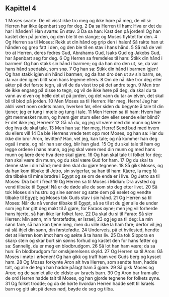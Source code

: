 ## Kapittel 4

1 Moses svarte: De vil visst ikke tro meg og ikke høre på meg, de vil si: Herren har ikke åpenbart seg for deg.
2 Da sa Herren til ham: Hva er det du har i hånden? Han svarte: En stav.
3 Da sa han: Kast den på jorden! Og han kastet den på jorden, og den ble til en slange; og Moses flyktet for den.
4 Og Herren sa til Moses: Rekk ut din hånd og grip den i halen! Så rakte han ut hånden og grep fatt i den, og den ble til en stav i hans hånd.
5 Så må de vel tro at Herren, deres fedres Gud, Abrahams Gud, Isaks Gud og Jakobs Gud, har åpenbart seg for deg.
6 Og Herren sa fremdeles til ham: Stikk din hånd i barmen! Og han stakk sin hånd i barmen; og da han dro den ut, se, da var hans hånd spedalsk, som snø.
7 Og han sa: Stikk din hånd i barmen igjen! Og han stakk igjen sin hånd i barmen; og da han dro den ut av sin barm, se, da var den igjen blitt som hans legeme ellers.
8 Om de nå ikke tror deg eller akter på det første tegn, så vil de da visst tro på det andre tegn.
9 Men tror de ikke engang på disse to tegn, og vil de ikke høre på deg, da skal du ta vann av elven og helle det ut på jorden, og det vann du tar av elven, det skal bli til blod på jorden.
10 Men Moses sa til Herren: Hør meg, Herre! Jeg har aldri vært noen ordets mann, hverken før, eller siden du begynte å tale til din tjener; jeg er tung i mæle og tung i tale.
11 Men Herren sa til ham: Hvem har gitt mennesket munn, og hvem gjør stum eller døv eller seende eller blind? Er det ikke jeg, Herren?
12 Gå nå du, og jeg vil være med din munn og lære deg hva du skal tale.
13 Men han sa: Hør meg, Herre! Send bud med hvem du ellers vil!
14 Da ble Herrens vrede tent opp mot Moses, og han sa: Har du ikke din bror Aron, levitten? Han, vet jeg, kan tale; og nå kommer han deg også i møte, og når han ser deg, blir han glad.
15 Og du skal tale til ham og legge ordene i hans munn, og jeg skal være med din munn og med hans munn og lære dere hva dere skal gjøre.
16 Og han skal tale til folket for deg; han skal være din munn, og du skal være Gud for ham.
17 Og du skal ta denne stav i din hånd; med den skal du gjøre tegnene.
18 Så gikk Moses, og da han kom tilbake til Jetro, sin svigerfar, sa han til ham: Kjære, la meg få dra tilbake til mine brødre i Egypt og se om de enda er i live. Og Jetro sa til Moses: Dra bort i fred!
19 Og Herren sa til Moses i Midian: Dra avsted og vend tilbake til Egypt! Nå er de døde alle de som sto deg etter livet.
20 Så tok Moses sin hustru og sine sønner og satte dem på eselet og vendte tilbake til Egypt; og Moses tok Guds stav i sin hånd.
21 Og Herren sa til Moses: Når du nå vender tilbake til Egypt, så se til at du gjør alle de under som jeg har gitt deg makt til å gjøre, for Faraos øyne; men jeg vil forherde hans hjerte, så han ikke lar folket fare.
22 Da skal du si til Farao: Så sier Herren: Min sønn, min førstefødte, er Israel,
23 og jeg sa til deg: La min sønn fare, så han kan tjene meg, men du ville ikke la ham fare; derfor vil jeg nå slå ihjel din sønn, din førstefødte.
24 Underveis, på et hvilested, hendte det at Herren kom imot ham og søkte å ta hans liv.
25 Da tok Sippora en skarp stein og skar bort sin sønns forhud og kastet den for hans føtter og sa: Sannelig, du er meg en blodbrudgom.
26 Så lot han ham være; da sa hun: En blodbrudgom for omskjærelsens skyld.
27 Og Herren sa til Aron: Gå Moses i møte i ørkenen! Og han gikk og traff ham ved Guds berg og kysset ham.
28 Og Moses forkynte Aron alt hva Herren, som sendte ham, hadde talt, og alle de tegn han hadde pålagt ham å gjøre.
29 Så gikk Moses og Aron; og de samlet alle de eldste av Israels barn.
30 Og Aron bar fram alle de ord Herren hadde talt til Moses, og han gjorde tegnene for folkets øyne.
31 Og folket trodde; og da de hørte hvordan Herren hadde sett til Israels barn og gitt akt på deres nød, bøyde de seg og tilba.
